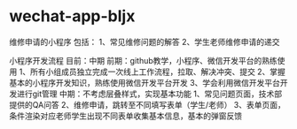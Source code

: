 # wechat-app-bljx
维修申请的小程序
包括：
1、常见维修问题的解答
2、学生老师维修申请的递交

小程序开发流程
目前：中期
前期：github教学，小程序、微信开发平台的熟练使用
    1、所有小组成员独立完成一次线上工作流程，拉取、解决冲突、提交
    2、掌握基本的小程序开发知识，熟练使用微信开发平台开发
    3、学会利用微信开发平台开发进行git管理
中期：不考虑层叠样式，实现基本功能
    1、常见问题页面，技术部提供的QA问答
    2、维修申请，跳转至不同填写表单（学生/老师）
    3、表单页面，条件渲染对应老师学生出现不同表单收集基本信息，基本的弹窗反馈
